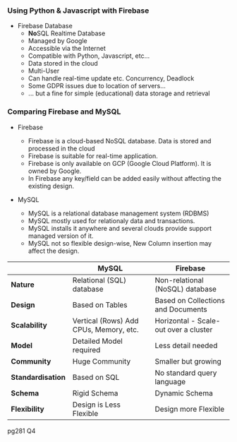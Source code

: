 
### Using Python & Javascript with Firebase
- Firebase Database
  - **No**SQL Realtime Database
  - Managed by Google
  - Accessible via the Internet
  - Compatible with Python, Javascript, etc...
  - Data stored in the cloud
  - Multi-User
  - Can handle real-time update etc. Concurrency, Deadlock
  - Some GDPR issues due to location of servers...
  - ... but a fine for simple (educational) data storage and retrieval
### Comparing Firebase and MySQL

- Firebase
  - Firebase is a cloud-based NoSQL database. Data is stored and processed in the cloud
  - Firebase is suitable for real-time application.
  - Firebase is only available on GCP (Google Cloud Platform). It is owned by Google.
  - In Firebase any key/field can be added easily without affecting the existing design.

- MySQL
  - MySQL is a relational database management system (RDBMS)
  - MySQL mostly used for relationaly data and transactions.
  - MySQL installs it anywhere and several clouds provide support managed version of it.
  - MySQL not so flexible design-wise, New Column insertion may affect the design.

|                 | **MySQL**                                  | **Firebase**                              |
|-----------------|----------------------------------------|---------------------------------------|
| **Nature**          | Relational (SQL) database              | Non-relational (NoSQL) database       |
| **Design**          | Based on Tables                        | Based on Collections and Documents    |
| **Scalability**     | Vertical (Rows) Add CPUs, Memory, etc. | Horizontal - Scale-out over a cluster |
| **Model**           | Detailed Model required                | Less detail needed                    |
| **Community**       | Huge Community                         | Smaller but growing                   |
| **Standardisation** | Based on SQL                           | No standard query language            |
| **Schema**          | Rigid Schema                           | Dynamic Schema                        |
| **Flexibility**     | Design is Less Flexible                | Design more Flexible                  |
pg281 Q4


